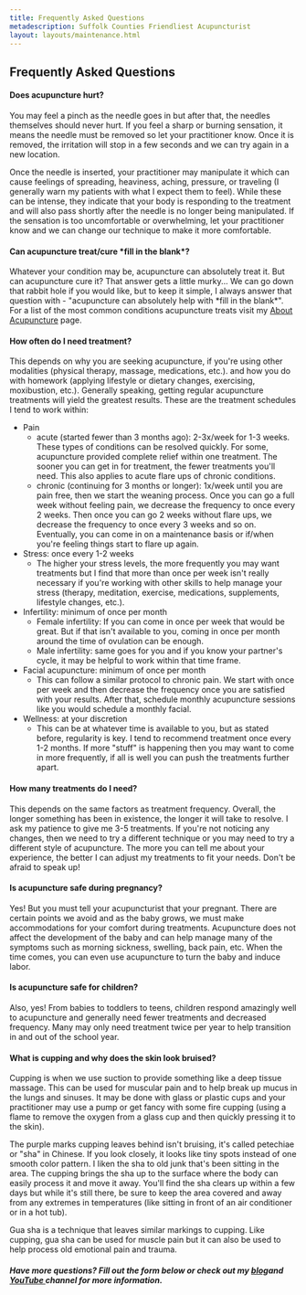 ```yaml
---
title: Frequently Asked Questions
metadescription: Suffolk Counties Friendliest Acupuncturist
layout: layouts/maintenance.html
---
```

## Frequently Asked Questions

#### Does acupuncture hurt?

You may feel a pinch as the needle goes in but after that, the needles themselves should never hurt. If you feel a sharp or burning sensation, it means the needle must be removed so let your practitioner know. Once it is removed, the irritation will stop in a few seconds and we can try again in a new location.

Once the needle is inserted, your practitioner may manipulate it which can cause feelings of spreading, heaviness, aching, pressure, or traveling (I generally warn my patients with what I expect them to feel). While these can be intense, they indicate that your body is responding to the treatment and will also pass shortly after the needle is no longer being manipulated. If the sensation is too uncomfortable or overwhelming, let your practitioner know and we can change our technique to make it more comfortable.

#### Can acupuncture treat/cure \*fill in the blank\*?

Whatever your condition may be, acupuncture can absolutely treat it. But can acupuncture cure it? That answer gets a little murky... We can go down that rabbit hole if you would like, but to keep it simple, I always answer that question with - "acupuncture can absolutely help with \*fill in the blank\*". For a list of the most common conditions acupuncture treats visit my [About Acupuncture](/about-acupuncture/) page.

#### How often do I need treatment?

This depends on why you are seeking acupuncture, if you're using other modalities (physical therapy, massage, medications, etc.). and how you do with homework (applying lifestyle or dietary changes, exercising, moxibustion, etc.). Generally speaking, getting regular acupuncture treatments will yield the greatest results. These are the treatment schedules I tend to work within:

* Pain
  * acute (started fewer than 3 months ago): 2-3x/week for 1-3 weeks. These types of conditions can be resolved quickly. For some, acupuncture provided complete relief within one treatment. The sooner you can get in for treatment, the fewer treatments you'll need. This also applies to acute flare ups of chronic conditions.
  * chronic (continuing for 3 months or longer): 1x/week until you are pain free, then we start the weaning process. Once you can go a full week without feeling pain, we decrease the frequency to once every 2 weeks. Then once you can go 2 weeks without flare ups, we decrease the frequency to once every 3 weeks and so on. Eventually, you can come in on a maintenance basis or if/when you're feeling things start to flare up again.
* Stress: once every 1-2 weeks
  * The higher your stress levels, the more frequently you may want treatments but I find that more than once per week isn't really necessary if you're working with other skills to help manage your stress (therapy, meditation, exercise, medications, supplements, lifestyle changes, etc.).
* Infertility: minimum of once per month
  * Female infertility: If you can come in once per week that would be great. But if that isn't available to you, coming in once per month around the time of ovulation can be enough.
  * Male infertility: same goes for you and if you know your partner's cycle, it may be helpful to work within that time frame.
* Facial acupuncture: minimum of once per month
  * This can follow a similar protocol to chronic pain. We start with once per week and then decrease the frequency once you are satisfied with your results. After that, schedule monthly acupuncture sessions like you would schedule a monthly facial.
* Wellness: at your discretion
  * This can be at whatever time is available to you, but as stated before, regularity is key. I tend to recommend treatment once every 1-2 months. If more "stuff" is happening then you may want to come in more frequently, if all is well you can push the treatments further apart.

#### How many treatments do I need?

This depends on the same factors as treatment frequency. Overall, the longer something has been in existence, the longer it will take to resolve. I ask my patience to give me 3-5 treatments. If you're not noticing any changes, then we need to try a different technique or you may need to try a different style of acupuncture. The more you can tell me about your experience, the better I can adjust my treatments to fit your needs. Don't be afraid to speak up!

#### Is acupuncture safe during pregnancy?

Yes! But you must tell your acupuncturist that your pregnant. There are certain points we avoid and as the baby grows, we must make accommodations for your comfort during treatments. Acupuncture does not affect the development of the baby and can help manage many of the symptoms such as morning sickness, swelling, back pain, etc. When the time comes, you can even use acupuncture to turn the baby and induce labor.

#### Is acupuncture safe for children?

Also, yes! From babies to toddlers to teens, children respond amazingly well to acupuncture and generally need fewer treatments and decreased frequency. Many may only need treatment twice per year to help transition in and out of the school year.

#### What is cupping and why does the skin look bruised?

Cupping is when we use suction to provide something like a deep tissue massage. This can be used for muscular pain and to help break up mucus in the lungs and sinuses. It may be done with glass or plastic cups and your practitioner may use a pump or get fancy with some fire cupping (using a flame to remove the oxygen from a glass cup and then quickly pressing it to the skin).

The purple marks cupping leaves behind isn't bruising, it's called petechiae or "sha" in Chinese. If you look closely, it looks like tiny spots instead of one smooth color pattern. I liken the sha to old junk that's been sitting in the area. The cupping brings the sha up to the surface where the body can easily process it and move it away. You'll find the sha clears up within a few days but while it's still there, be sure to keep the area covered and away from any extremes in temperatures (like sitting in front of an air conditioner or in a hot tub).

Gua sha is a technique that leaves similar markings to cupping. Like cupping, gua sha can be used for muscle pain but it can also be used to help process old emotional pain and trauma.

##### Have more questions? Fill out the form below or check out my [blog](/blog/)and <a target="_blank" rel="noopener" href="https://www.youtube.com/channel/UCC5SFqWtgRBYGC28OAkxFpg">YouTube </a>channel for more information.